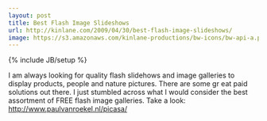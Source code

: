 ```yaml
---
layout: post
title: Best Flash Image Slideshows
url: http://kinlane.com/2009/04/30/best-flash-image-slideshows/
image: https://s3.amazonaws.com/kinlane-productions/bw-icons/bw-api-a.png
---
```

{% include JB/setup %}
I am always looking for quality flash slidehows and image galleries to display products, people and nature pictures. There are some gr eat paid solutions out there.
I just stumbled across what I would consider the best assortment of FREE flash image galleries.
Take a look: http://www.paulvanroekel.nl/picasa/
